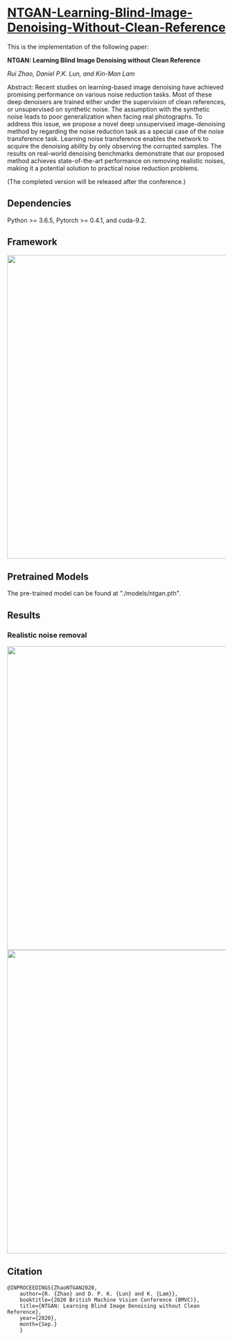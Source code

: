 # [NTGAN-Learning-Blind-Image-Denoising-Without-Clean-Reference](https://github.com/RickZ1010/NTGAN-Noise-Transference-Generative-Adversarial-Network-for-Blind-Unsupervised-Image-Denoising)

This is the implementation of the following paper:

**NTGAN: Learning Blind Image Denoising without Clean Reference**

*Rui Zhao, Daniel P.K. Lun, and Kin-Man Lam*

Abstract: Recent studies on learning-based image denoising have achieved promising performance on various noise reduction tasks. Most of these deep denoisers are trained either under the supervision of clean references, or unsupervised on synthetic noise. The assumption with the synthetic noise leads to poor generalization when facing real photographs. To address this issue, we propose a novel deep unsupervised image-denoising method by regarding the noise reduction task as a special case of the noise transference task. Learning noise transference enables the network to acquire the denoising ability by only observing the corrupted samples. The results on real-world denoising benchmarks demonstrate that our proposed method achieves state-of-the-art performance on removing realistic noises, making it a potential solution to practical noise reduction problems.

(The completed version will be released after the conference.)

## Dependencies
Python >= 3.6.5, Pytorch >= 0.4.1, and cuda-9.2.

## Framework

<div  align="center">    
<img src="https://github.com/RickZ1010/NTGAN-Learning-Blind-Image-Denoising-Without-Clean-Reference/blob/master/figs/fig1.png?raw=true" width=700/>
</div>

## Pretrained Models
The pre-trained model can be found at "./models/ntgan.pth".

## Results
### Realistic noise removal
<div align=center><img width="700" src="https://github.com/RickZ1010/NTGAN-Learning-Blind-Image-Denoising-Without-Clean-Reference/blob/master/figs/table1.png?raw=true"/></div>
<div align=center><img width="700" src="https://github.com/RickZ1010/NTGAN-Learning-Blind-Image-Denoising-Without-Clean-Reference/blob/master/figs/table2.png?raw=true"/></div>

## Citation

    @INPROCEEDINGS{ZhaoNTGAN2020, 
        author={R. {Zhao} and D. P. K. {Lun} and K. {Lam}}, 
        booktitle={2020 British Machine Vision Conference (BMVC)}, 
        title={NTGAN: Learning Blind Image Denoising without Clean Reference}, 
        year={2020}, 
        month={Sep.}
        }
